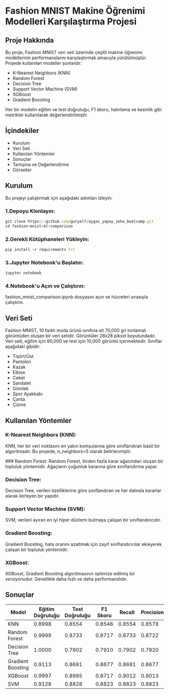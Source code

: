 # Fashion MNIST Makine Öğrenimi Modelleri Karşılaştırma Projesi

## Proje Hakkında
  Bu proje, Fashion MNIST veri seti üzerinde çeşitli makine öğrenimi modellerinin performanslarını karşılaştırmak amacıyla yürütülmüştür. Projede kullanılan modeller şunlardır:

- K-Nearest Neighbors (KNN)
- Random Forest
- Decision Tree
- Support Vector Machine (SVM)
- XGBoost
- Gradient Boosting

Her bir modelin eğitim ve test doğruluğu, F1 skoru, hatırlama ve kesinlik gibi metrikler kullanılarak değerlendirilmiştir.


## İçindekiler

- Kurulum
- Veri Seti
- Kullanılan Yöntemler
- Sonuçlar
- Tartışma ve Değerlendirme
- Görseller

## Kurulum

Bu projeyi çalıştırmak için aşağıdaki adımları izleyin:

### 1.Depoyu Klonlayın:

```ruby
git clone https://github.com/guryelf/aygaz_yapay_zeka_bootcamp.git
cd fashion-mnist-ml-comparison

```
### 2.Gerekli Kütüphaneleri Yükleyin:

```ruby
pip install -r requirements.txt
```

### 3.Jupyter Notebook'u Başlatın:

```ruby
jupyter notebook
```
### 4.Notebook'u Açın ve Çalıştırın:

fashion_mnist_comparison.ipynb dosyasını açın ve hücreleri sırasıyla çalıştırın.

## Veri Seti

Fashion MNIST, 10 farklı moda ürünü sınıfına ait 70,000 gri tonlamalı görüntüden oluşan bir veri setidir. Görüntüler 28x28 piksel boyutundadır. Veri seti, eğitim için 60,000 ve test için 10,000 görüntü içermektedir. Sınıflar aşağıdaki gibidir:

- Tişört/Üst
- Pantolon
- Kazak
- Elbise
- Ceket
- Sandalet
- Gömlek
- Spor Ayakkabı
- Çanta
- Çizme

## Kullanılan Yöntemler

### K-Nearest Neighbors (KNN):
KNN, her bir veri noktasını en yakın komşularına göre sınıflandıran basit bir algoritmadır. Bu projede, n_neighbors=5 olarak belirlenmiştir.

### Random Forest:
Random Forest, birden fazla karar ağacından oluşan bir topluluk yöntemidir. Ağaçların çoğunluk kararına göre sınıflandırma yapar.

### Decision Tree:
Decision Tree, verileri özelliklerine göre sınıflandıran ve her dalında kararlar alarak ilerleyen bir yapıdır.

### Support Vector Machine (SVM):
SVM, verileri ayıran en iyi hiper düzlemi bulmaya çalışan bir sınıflandırıcıdır.

### Gradient Boosting:
Gradient Boosting, hata oranını azaltmak için zayıf sınıflandırıcılar ekleyerek çalışan bir topluluk yöntemidir.

### XGBoost:
XGBoost, Gradient Boosting algoritmasının optimize edilmiş bir versiyonudur. Genellikle daha hızlı ve daha performanslıdır.

## Sonuçlar

| Model | Eğitim Doğruluğu | Test Doğruluğu | F1 Skoru | Recall | Precision |
|----------|----------|----------|----------|----------|----------|
| KNN | 0.8998 | 0.8554 | 0.8546 | 0.8554 | 0.8578 |
| Random Forest | 0.9999 | 0.8733 | 0.8717 | 0.8733 | 0.8722 |
| Decision Tree | 1.0000 | 0.7902 | 0.7910 | 0.7902 | 0.7920 |
| Gradient Boosting | 0.9113 | 0.8681 | 0.8677 | 0.8681 | 0.8677 |
| XGBoost | 0.9997 | 0.8985 | 0.8717 | 0.9012 | 0.9013 |
| SVM | 0.9128 | 0.8828 | 0.8823 | 0.8823 | 0.8823 |
